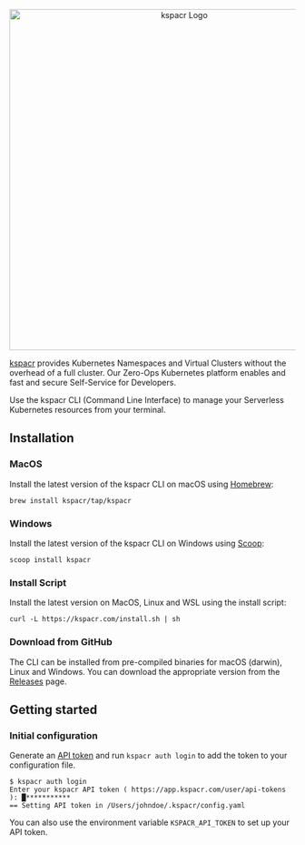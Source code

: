 <p align="center">
  <img alt="kspacr Logo" src="https://kspacr.com/images/kspacr_slogan.png" width="600"/>
</p>

[kspacr](https://kspacr.com) provides Kubernetes Namespaces and Virtual Clusters without the overhead of a full cluster. 
Our Zero-Ops Kubernetes platform enables and fast and secure Self-Service for Developers.

Use the kspacr CLI (Command Line Interface) to manage your Serverless Kubernetes resources from your terminal.

## Installation

### MacOS

Install the latest version of the kspacr CLI on macOS using [Homebrew](http://brew.sh/):

```shell
brew install kspacr/tap/kspacr
```

### Windows

Install the latest version of the kspacr CLI on Windows using [Scoop](https://scoop.sh/):

```shell
scoop install kspacr
```

### Install Script

Install the latest version on MacOS, Linux and WSL using the install script:

```shell
curl -L https://kspacr.com/install.sh | sh
```

### Download from GitHub

The CLI can be installed from pre-compiled binaries for macOS (darwin), Linux and Windows. You can download the appropriate 
version from the [Releases](https://github.com/kspacr/kspacr-cli/releases) page.

## Getting started

### Initial configuration

Generate an [API token](https://app.kspacr.com/user/api-tokens) and run `kspacr auth login` to add the token to your configuration file.

```shell
$ kspacr auth login
Enter your kspacr API token ( https://app.kspacr.com/user/api-tokens ): █***********
== Setting API token in /Users/johndoe/.kspacr/config.yaml
```

You can also use the environment variable `KSPACR_API_TOKEN` to set up your API token.
